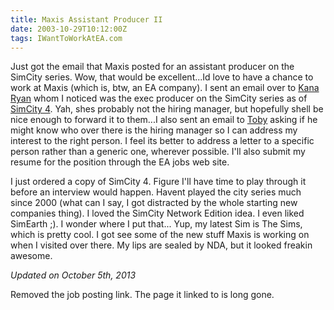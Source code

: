 ```yaml
---
title: Maxis Assistant Producer II
date: 2003-10-29T10:12:00Z
tags: IWantToWorkAtEA.com
---
```

Just got the email that Maxis posted for an assistant producer on the SimCity series. Wow, that would be excellent...Id love to have a chance to work at Maxis (which is, btw, an EA company). I sent an email over to [Kana Ryan][2] whom I noticed was the exec producer on the SimCity series as of [SimCity 4][3]. Yah, shes probably not the hiring manager, but hopefully shell be nice enough to forward it to them...I also sent an email to [Toby][4] asking if he might know who over there is the hiring manager so I can address my interest to the right person. I feel its better to address a letter to a specific person rather than a generic one, wherever possible. I'll also submit my resume for the position through the EA jobs web site.

I just ordered a copy of SimCity 4. Figure I'll have time to play through it before an interview would happen. Havent played the city series much since 2000 (what can I say, I got distracted by the whole starting new companies thing). I loved the SimCity Network Edition idea. I even liked SimEarth ;). I wonder where I put that... Yup, my latest Sim is The Sims, which is pretty cool. I got see some of the new stuff Maxis is working on when I visited over there. My lips are sealed by NDA, but it looked freakin awesome.

*Updated on October 5th, 2013*

Removed the job posting link. The page it linked to is long gone.

 [2]: http://www.mobygames.com/developer/sheet/view/developerId,8354/
 [3]: http://www.mobygames.com/game/sheet/gameId,7999/
 [4]: /the-maxis-tour.html
